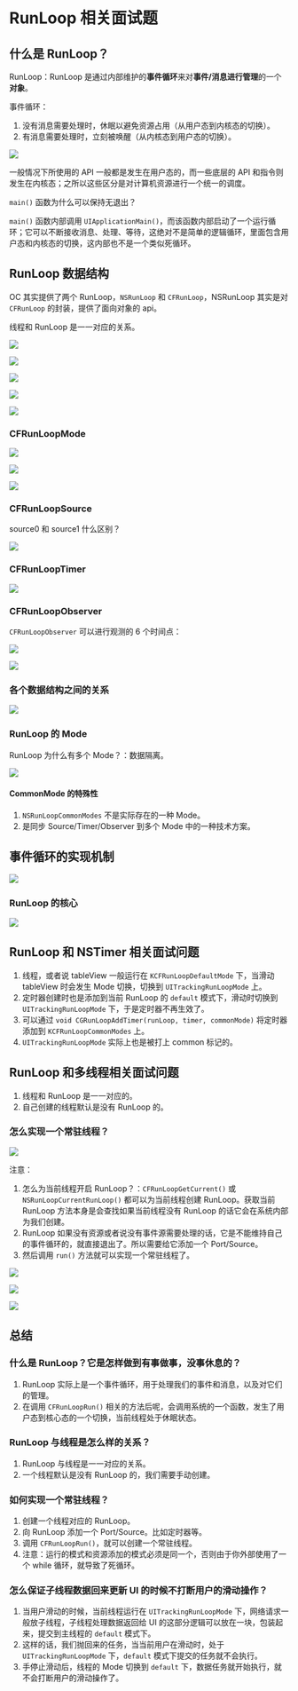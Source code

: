 # RunLoop 相关面试题

## 什么是 RunLoop？

RunLoop：RunLoop 是通过内部维护的**事件循环**来对**事件/消息进行管理**的一个**对象**。

事件循环：

1. 没有消息需要处理时，休眠以避免资源占用（从用户态到内核态的切换）。
2. 有消息需要处理时，立刻被唤醒（从内核态到用户态的切换）。

![](https://gitlab.com/kiriha/my-public-pictures/-/raw/main/pictures/2024/05/31_8_57_21_202405310857801.png)

一般情况下所使用的 API 一般都是发生在用户态的，而一些底层的 API 和指令则发生在内核态；之所以这些区分是对计算机资源进行一个统一的调度。

`main()` 函数为什么可以保持无退出？

`main()` 函数内部调用 `UIApplicationMain()`，而该函数内部启动了一个运行循环；它可以不断接收消息、处理、等待，这绝对不是简单的逻辑循环，里面包含用户态和内核态的切换，这内部也不是一个类似死循环。

## RunLoop 数据结构

OC 其实提供了两个 RunLoop，`NSRunLoop` 和 `CFRunLoop`，NSRunLoop 其实是对 `CFRunLoop` 的封装，提供了面向对象的 api。

线程和 RunLoop 是一一对应的关系。

![](https://gitlab.com/kiriha/my-public-pictures/-/raw/main/pictures/2024/05/31_9_15_14_202405310915986.png)

![](https://gitlab.com/kiriha/my-public-pictures/-/raw/main/pictures/2024/05/31_9_15_30_202405310915091.png)

![](https://gitlab.com/kiriha/my-public-pictures/-/raw/main/pictures/2024/05/31_9_16_5_202405310916528.png)

![](https://gitlab.com/kiriha/my-public-pictures/-/raw/main/pictures/2024/05/31_9_16_30_202405310916314.png)

![](https://gitlab.com/kiriha/my-public-pictures/-/raw/main/pictures/2024/05/31_9_17_7_202405310917324.png)

### CFRunLoopMode

![](https://gitlab.com/kiriha/my-public-pictures/-/raw/main/pictures/2024/05/31_9_18_35_202405310918259.png)

![](https://gitlab.com/kiriha/my-public-pictures/-/raw/main/pictures/2024/05/31_9_18_59_202405310918684.png)

![](https://gitlab.com/kiriha/my-public-pictures/-/raw/main/pictures/2024/05/31_9_19_30_202405310919352.png)

### CFRunLoopSource

source0 和 source1 什么区别？

![](https://gitlab.com/kiriha/my-public-pictures/-/raw/main/pictures/2024/05/31_9_13_56_202405310913218.png)

### CFRunLoopTimer

![](https://gitlab.com/kiriha/my-public-pictures/-/raw/main/pictures/2024/05/31_9_21_11_202405310921292.png)

### CFRunLoopObserver

`CFRunLoopObserver` 可以进行观测的 6 个时间点：

![](https://gitlab.com/kiriha/my-public-pictures/-/raw/main/pictures/2024/05/31_9_22_17_202405310922420.png)

![](https://gitlab.com/kiriha/my-public-pictures/-/raw/main/pictures/2024/05/31_9_22_41_202405310922132.png)

### 各个数据结构之间的关系

![](https://gitlab.com/kiriha/my-public-pictures/-/raw/main/pictures/2024/05/31_9_24_21_202405310923991.png)

### RunLoop 的 Mode

RunLoop 为什么有多个 Mode？：数据隔离。

![](https://gitlab.com/kiriha/my-public-pictures/-/raw/main/pictures/2024/05/31_9_37_2_202405310937360.png)

#### CommonMode 的特殊性

1. `NSRunLoopCommonModes` 不是实际存在的一种 Mode。
2. 是同步 Source/Timer/Observer 到多个 Mode 中的一种技术方案。

## 事件循环的实现机制

![](https://gitlab.com/kiriha/my-public-pictures/-/raw/main/pictures/2024/05/31_9_45_55_202405310945691.png)

### RunLoop 的核心

![](https://gitlab.com/kiriha/my-public-pictures/-/raw/main/pictures/2024/05/31_9_47_39_202405310947605.png)

## RunLoop 和 NSTimer 相关面试问题

1. 线程，或者说 tableView 一般运行在 `KCFRunLoopDefaultMode` 下，当滑动 tableView 时会发生 Mode 切换，切换到 `UITrackingRunLoopMode` 上。
2. 定时器创建时也是添加到当前 RunLoop 的 `default` 模式下，滑动时切换到 `UITrackingRunLoopMode` 下，于是定时器不再生效了。
3. 可以通过 `void CGRunLoopAddTimer(runLoop, timer, commonMode)` 将定时器添加到 `KCFRunLoopCommonModes` 上。
4. `UITrackingRunLoopMode` 实际上也是被打上 common 标记的。

## RunLoop 和多线程相关面试问题

1. 线程和 RunLoop 是一一对应的。
2. 自己创建的线程默认是没有 RunLoop 的。

### 怎么实现一个常驻线程？

![](https://gitlab.com/kiriha/my-public-pictures/-/raw/main/pictures/2024/05/31_10_1_46_202405311001231.png)

注意：

1. 怎么为当前线程开启 RunLoop？：`CFRunLoopGetCurrent()` 或 `NSRunLoopCurrentRunLoop()` 都可以为当前线程创建 RunLoop。获取当前 RunLoop 方法本身是会查找如果当前线程没有 RunLoop 的话它会在系统内部为我们创建。
2. RunLoop 如果没有资源或者说没有事件源需要处理的话，它是不能维持自己的事件循环的，就直接退出了。所以需要给它添加一个 Port/Source。
3. 然后调用 `run()` 方法就可以实现一个常驻线程了。

![](https://gitlab.com/kiriha/my-public-pictures/-/raw/main/pictures/2024/05/31_10_7_49_202405311007501.png)

![](https://gitlab.com/kiriha/my-public-pictures/-/raw/main/pictures/2024/05/31_10_8_54_202405311008011.png)

![](https://gitlab.com/kiriha/my-public-pictures/-/raw/main/pictures/2024/05/31_10_10_48_202405311010013.png)

## 总结

### 什么是 RunLoop？它是怎样做到有事做事，没事休息的？

1. RunLoop 实际上是一个事件循环，用于处理我们的事件和消息，以及对它们的管理。
2. 在调用 `CFRunLoopRun()` 相关的方法后呢，会调用系统的一个函数，发生了用户态到核心态的一个切换，当前线程处于休眠状态。

### RunLoop 与线程是怎么样的关系？

1. RunLoop 与线程是一一对应的关系。
2. 一个线程默认是没有 RunLoop 的，我们需要手动创建。

### 如何实现一个常驻线程？

1. 创建一个线程对应的 RunLoop。
2. 向 RunLoop 添加一个 Port/Source。比如定时器等。
3. 调用 `CFRunLoopRun()`，就可以创建一个常驻线程。
4. 注意：运行的模式和资源添加的模式必须是同一个，否则由于你外部使用了一个 while 循环，就导致了死循环。

### 怎么保证子线程数据回来更新 UI 的时候不打断用户的滑动操作？

1. 当用户滑动的时候，当前线程运行在 `UITrackingRunLoopMode` 下，网络请求一般放子线程，子线程处理数据返回给 UI 的这部分逻辑可以放在一块，包装起来，提交到主线程的 `default` 模式下。
2. 这样的话，我们抛回来的任务，当当前用户在滑动时，处于 `UITrackingRunLoopMode` 下，`default` 模式下提交的任务就不会执行。
3. 手停止滑动后，线程的 Mode 切换到 `default` 下，数据任务就开始执行，就不会打断用户的滑动操作了。
